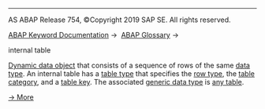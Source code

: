   

* * *

AS ABAP Release 754, ©Copyright 2019 SAP SE. All rights reserved.

[ABAP Keyword Documentation](https://help.sap.com/doc/abapdocu_754_index_htm/7.54/en-US/abenabap.htm) →  [ABAP Glossary](https://help.sap.com/doc/abapdocu_754_index_htm/7.54/en-US/abenabap_glossary.htm) → 

internal table

[Dynamic data object](https://help.sap.com/doc/abapdocu_754_index_htm/7.54/en-US/abendynamic_data_object_glosry.htm "Glossary Entry") that consists of a sequence of rows of the same [data type](https://help.sap.com/doc/abapdocu_754_index_htm/7.54/en-US/abendata_type_glosry.htm "Glossary Entry"). An internal table has a [table type](https://help.sap.com/doc/abapdocu_754_index_htm/7.54/en-US/abentable_type_glosry.htm "Glossary Entry") that specifies the [row type](https://help.sap.com/doc/abapdocu_754_index_htm/7.54/en-US/abenrow_type_glosry.htm "Glossary Entry"), the [table category](https://help.sap.com/doc/abapdocu_754_index_htm/7.54/en-US/abentable_category_glosry.htm "Glossary Entry"), and a [table key](https://help.sap.com/doc/abapdocu_754_index_htm/7.54/en-US/abentable_key_glosry.htm "Glossary Entry"). The associated [generic data type](https://help.sap.com/doc/abapdocu_754_index_htm/7.54/en-US/abengeneric_data_type_glosry.htm "Glossary Entry") is [any table](https://help.sap.com/doc/abapdocu_754_index_htm/7.54/en-US/abenbuilt_in_types_generic.htm).

[→ More](https://help.sap.com/doc/abapdocu_754_index_htm/7.54/en-US/abenitab_oview.htm)
